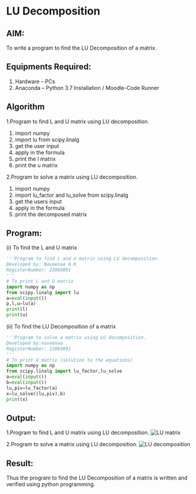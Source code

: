 # LU Decomposition 

## AIM:
To write a program to find the LU Decomposition of a matrix.

## Equipments Required:
1. Hardware – PCs
2. Anaconda – Python 3.7 Installation / Moodle-Code Runner

## Algorithm
1.Program to find L and U matrix using LU decomposition. 
1. import numpy  
2. import lu from scipy.linalg
3. get the user input
4. apply in the formula
5. print the l matrix
6. print the u matrix

2.Program to solve a matrix using LU decomposition.
1. import numpy
2. import lu_factor and lu_solve from scipy.linalg
3. get the users input
4. apply in the formula
5. print the decomposed matrix

## Program:
(i) To find the L and U matrix
```python
'''Program to find L and U matrix using LU decomposition.
Developed by: Naveenaa A.K
RegisterNumber: 22003091
'''
# To print L and U matrix
import numpy as np
from scipy.linalg import lu
a=eval(input())
p,l,u=lu(a)
print(l)
print(u)
```
(ii) To find the LU Decomposition of a matrix
```python
'''Program to solve a matrix using LU decomposition.
Developed by:naveenaa 
RegisterNumber: 22003091
'''
# To print X matrix (solution to the equations)
import numpy as np
from scipy.linalg import lu_factor,lu_solve
a=eval(input())
b=eval(input())
lu,piv=lu_factor(a)
x=lu_solve((lu,piv),b)
print(x)
```

## Output:
1.Program to find L and U matrix using LU decomposition.
![LU matrix](https://user-images.githubusercontent.com/113497406/192081127-62e0bfe5-d9ef-4d13-b00e-99003e9c6b0b.png)

2.Program to solve a matrix using LU decomposition.
![LU decomposition](https://user-images.githubusercontent.com/113497406/192081137-235bcaf8-1160-4099-b29c-0c8f9ceefb94.png)


## Result:
Thus the program to find the LU Decomposition of a matrix is written and verified using python programming.
